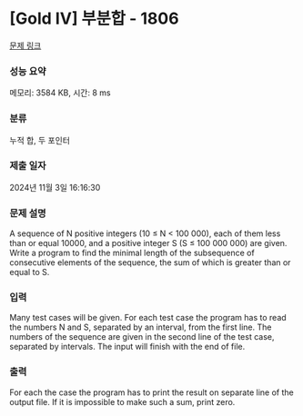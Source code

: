 # [Gold IV] 부분합 - 1806 

[문제 링크](https://www.acmicpc.net/problem/1806) 

### 성능 요약

메모리: 3584 KB, 시간: 8 ms

### 분류

누적 합, 두 포인터

### 제출 일자

2024년 11월 3일 16:16:30

### 문제 설명

<p>A sequence of N positive integers (10 ≤ N < 100 000), each of them less than or equal 10000, and a positive integer S (S ≤ 100 000 000) are given. Write a program to find the minimal length of the subsequence of consecutive elements of the sequence, the sum of which is greater than or equal to S. </p>

### 입력 

 <p>Many test cases will be given. For each test case the program has to read the numbers N and S, separated by an interval, from the first line. The numbers of the sequence are given in the second line of the test case, separated by intervals. The input will finish with the end of file.</p>

### 출력 

 <p>For each the case the program has to print the result on separate line of the output file. If it is impossible to make such a sum, print zero.</p>

